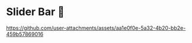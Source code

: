  # Slider Bar 🤩


 
https://github.com/user-attachments/assets/aa1e0f0e-5a32-4b20-bb2e-459b57869016

